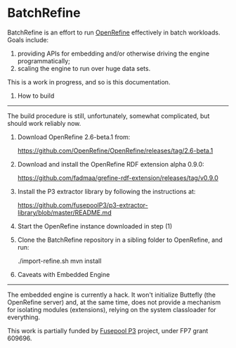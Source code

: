BatchRefine
===========

BatchRefine is an effort to run  [OpenRefine](http://openrefine.org) effectively in batch workloads. Goals include:

1. providing APIs for embedding and/or otherwise driving the engine programmatically;
2. scaling the engine to run over huge data sets. 

This is a work in progress, and so is this documentation.

1. How to build
---------------
The build procedure is still, unfortunately, somewhat complicated, but should work reliably now.

1. Download OpenRefine 2.6-beta.1 from:

   https://github.com/OpenRefine/OpenRefine/releases/tag/2.6-beta.1

2. Download and install the OpenRefine RDF extension alpha 0.9.0:

   https://github.com/fadmaa/grefine-rdf-extension/releases/tag/v0.9.0

3. Install the P3 extractor library by following the instructions at:

   https://github.com/fusepoolP3/p3-extractor-library/blob/master/README.md

4. Start the OpenRefine instance downloaded in step (1)

5. Clone the BatchRefine repository in a sibling folder to OpenRefine, and run:
   
   ./import-refine.sh
   mvn install

2. Caveats with Embedded Engine
-------------------------------
The embedded engine is currently a hack. It won't initialize Buttefly (the OpenRefine server) and, at the same time, does not provide a mechanism for isolating modules (extensions), relying on the system classloader for everything. 

This work is partially funded by [Fusepool P3](http://www.fusepool.eu/p3) project, under FP7 grant 609696.


